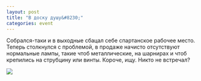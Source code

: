 ```yaml
---
layout: post
title: "В доску душу&#8230;"
categories: event
---
```

Собрался-таки и в выходные сбацал себе спартанское рабочее место. Теперь столкнулся с проблемой, в продаже начисто отсутствуют нормальные лампы, такие чтоб металлические, на шарнирах и чтоб крепились на струбцину или винты. Короче, ищу. Никто не встречал?

![](https://pics.livejournal.com/quillcraft/pic/000k9ce8)